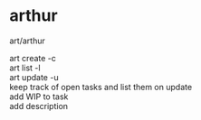# arthur

art/arthur

art create -c   
art list -l  
art update  -u  
keep track of open tasks and list them on update  
add WIP to task  
add description  


